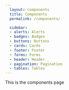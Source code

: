 ```yaml
---
  layout: components
  title: Components
  permalink: /components/

  sidebar:
  - alerts: Alerts
  - badges: Badges
  - buttons: Buttons
  - cards: Cards
  - footer: Footer
  - forms: Forms
  - header: Header
  - pagination: Pagination
  - tables: Tables
---
```


This is the components page
